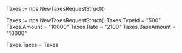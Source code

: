 Taxes := nps.NewTaxesRequestStruct()

Taxes := nps.NewTaxesRequestStruct()
Taxes.TypeId = "500"
Taxes.Amount = "10000"
Taxes.Rate = "2100"
Taxes.BaseAmount = "10000"

Taxes.Taxes = Taxes
